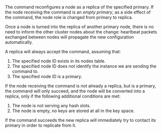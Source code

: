The command reconfigures a node as a replica of the specified primary.
If the node receiving the command is an *empty primary*, as a side effect
of the command, the node role is changed from primary to replica.

Once a node is turned into the replica of another primary node, there is no need
to inform the other cluster nodes about the change: heartbeat packets exchanged
between nodes will propagate the new configuration automatically.

A replica will always accept the command, assuming that:

1. The specified node ID exists in its nodes table.
2. The specified node ID does not identify the instance we are sending the command to.
3. The specified node ID is a primary.

If the node receiving the command is not already a replica, but is a primary,
the command will only succeed, and the node will be converted into a replica,
only if the following additional conditions are met:

1. The node is not serving any hash slots.
2. The node is empty, no keys are stored at all in the key space.

If the command succeeds the new replica will immediately try to contact its primary in order to replicate from it.
